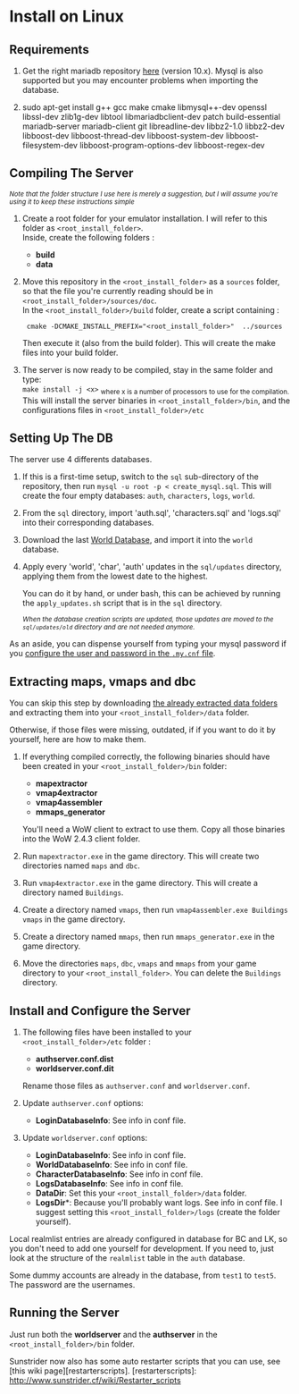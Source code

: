 # Install on Linux

<!----------------------------------------------------------------------------->
## Requirements

1. Get the right mariadb repository [here][mariadbrepository] (version 10.x). Mysql is also supported but you may encounter problems when importing the database.

2. sudo apt-get install g++ gcc make cmake libmysql++-dev openssl libssl-dev zlib1g-dev libtool libmariadbclient-dev patch build-essential mariadb-server mariadb-client git libreadline-dev libbz2-1.0 libbz2-dev libboost-dev libboost-thread-dev libboost-system-dev libboost-filesystem-dev libboost-program-options-dev libboost-regex-dev

[mariadbrepository]:
https://downloads.mariadb.org/mariadb/repositories/

<!----------------------------------------------------------------------------->
## Compiling The Server

<sub>*Note that the folder structure I use here is merely a suggestion, but I will assume you're using it to keep these instructions simple*</sub>

1. Create a root folder for your emulator installation. I will refer to this folder as `<root_install_folder>`.  
Inside, create the following folders :  
	- **build**  
	- **data** 
	
2. Move this repository in the `<root_install_folder>` as a `sources` folder, so that the file you're currently reading should be in ` <root_install_folder>/sources/doc`.  
	In the `<root_install_folder>/build` folder, create a script containing :  

		cmake -DCMAKE_INSTALL_PREFIX="<root_install_folder>"  ../sources

	Then execute it (also from the build folder). This will create the make files into your build folder.  

3. The server is now ready to be compiled, stay in the same folder and type:  
`make install -j <x>`   <sub>where x is a number of processors to use for the compilation.</sub>   
	This will install the server binaries in `<root_install_folder>/bin`, and the configurations files in `<root_install_folder>/etc`


<!----------------------------------------------------------------------------->
## Setting Up The DB

The server use 4 differents databases. 
 
1. If this is a first-time setup, switch to the `sql` sub-directory of the
   repository, then run `mysql -u root -p < create_mysql.sql`. This will create the four empty databases: `auth`, `characters`, `logs`, `world`.
2. From the `sql` directory, import 'auth.sql', 'characters.sql' and 'logs.sql' into their corresponding databases.
3. Download the last [World Database][worlddatabase], and import it into the `world` database.
4. Apply every 'world', 'char', 'auth' updates in the `sql/updates` directory,
   applying them from the lowest date to the highest.

   You can do it by hand, or under bash, this can be achieved by running the `apply_updates.sh` script that is in the `sql` directory.

   <sub>*When the database creation scripts are updated, those updates are moved to the `sql/updates/old` directory and are not needed anymore.*</sub>

As an aside, you can dispense yourself from typing your mysql password if you [configure the
user and password in the `.my.cnf` file][autologin].

[worlddatabase]:
https://github.com/kelno/sunstrider/releases
[autologin]:
http://stackoverflow.com/questions/19171021/auto-authenticate-password-in-mysql

<!----------------------------------------------------------------------------->
## Extracting maps, vmaps and dbc

You can skip this step by downloading [the already extracted data folders][githubdata] and extracting them into your `<root_install_folder>/data` folder.

Otherwise, if those files were missing, outdated, if if you want to do it by yourself, here are how to make them.

1. If everything compiled correctly, the following binaries should have been created in your `<root_install_folder>/bin` folder:  

	- **mapextractor**
	- **vmap4extractor**
	- **vmap4assembler**
	- **mmaps_generator**
	
	You'll need a WoW client to extract to use them. Copy all those binaries into the WoW 2.4.3 client folder.
2. Run `mapextractor.exe` in the game directory. This will create two directories
  named `maps` and `dbc`.

3. Run `vmap4extractor.exe` in the game directory. This will create a directory
  named `Buildings`.

4. Create a directory named `vmaps`, then run `vmap4assembler.exe Buildings
  vmaps` in the game directory.

5. Create a directory named `mmaps`, then run `mmaps_generator.exe` in the game
  directory.

6. Move the directories `maps`, `dbc`, `vmaps` and `mmaps` from your game
  directory to your `<root_install_folder>`. You can delete the `Buildings` directory.

[githubdata]:
https://github.com/kelno/sunstrider/releases

<!----------------------------------------------------------------------------->

## Install and Configure the Server

1. The following files have been installed to your `<root_install_folder>/etc` folder :
	- **authserver.conf.dist**
	- **worldserver.conf.dit**
	
	Rename those files as `authserver.conf` and `worldserver.conf`.
2. Update `authserver.conf` options:  
	- **LoginDatabaseInfo**: See info in conf file.
3. Update `worldserver.conf` options:  
	- **LoginDatabaseInfo**: See info in conf file.
	- **WorldDatabaseInfo**: See info in conf file.
	- **CharacterDatabaseInfo**: See info in conf file.
	- **LogsDatabaseInfo**: See info in conf file.
	- **DataDir**: Set this your `<root_install_folder>/data` folder.
	- **LogsDir***: Because you'll probably want logs. See info in conf file. I suggest setting this `<root_install_folder>/logs` (create the folder yourself).

Local realmlist entries are already configured in database for BC and LK, so you don't need
to add one yourself for development. If you need to, just look at the structure
of the `realmlist` table in the `auth` database.

Some dummy accounts are already in the database, from `test1` to `test5`. The
password are the usernames.

<!----------------------------------------------------------------------------->
## Running the Server

Just run both the **worldserver** and the **authserver** in the `<root_install_folder>/bin` folder.  

Sunstrider now also has some auto restarter scripts that you can use, see [this wiki page][restarterscripts].
[restarterscripts]:
http://www.sunstrider.cf/wiki/Restarter_scripts
